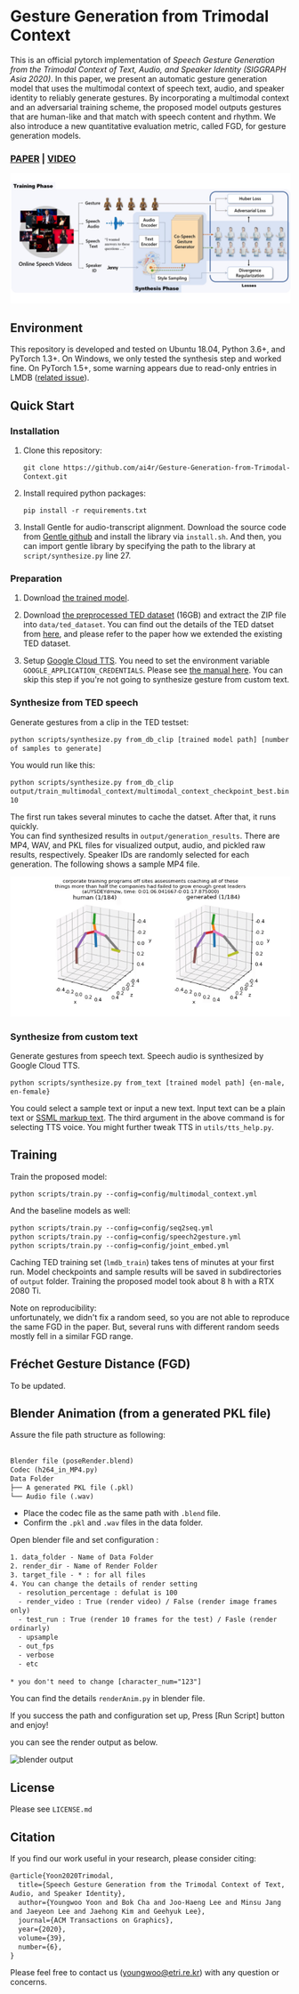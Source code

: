 # Gesture Generation from Trimodal Context

This is an official pytorch implementation of *Speech Gesture Generation from the Trimodal Context of Text, Audio, and Speaker Identity (SIGGRAPH Asia 2020)*. In this paper, we present an automatic gesture generation model that uses the multimodal context of speech text, audio, and speaker identity to reliably generate gestures. By incorporating a multimodal context and an adversarial training scheme, the proposed model outputs gestures that are human-like and that match with speech content and rhythm. We also introduce a new quantitative evaluation metric, called FGD, for gesture generation models.

### [PAPER](https://arxiv.org/abs/2009.02119) | [VIDEO](https://youtu.be/2nDaBHUWpC0)

![OVERVIEW](.github/overview.jpg)

## Environment

This repository is developed and tested on Ubuntu 18.04, Python 3.6+, and PyTorch 1.3+. On Windows, we only tested the synthesis step and worked fine. On PyTorch 1.5+, some warning appears due to read-only entries in LMDB ([related issue](https://github.com/pytorch/pytorch/issues/37581)).

## Quick Start

### Installation

1. Clone this repository:
   ```
   git clone https://github.com/ai4r/Gesture-Generation-from-Trimodal-Context.git
   ```

0. Install required python packages:
   ```
   pip install -r requirements.txt
   ```

0. Install Gentle for audio-transcript alignment. Download the source code from [Gentle github](https://github.com/lowerquality/gentle) and install the library via `install.sh`. And then, you can import gentle library by specifying the path to the library at `script/synthesize.py` line 27.


### Preparation

1. Download [the trained model](https://kaistackr-my.sharepoint.com/:u:/g/personal/zeroyy_kaist_ac_kr/EdLj1u3V031Jm0YVJvM_O48BUpw2pBedu7LzLBS0YCB7SA).

0. Download [the preprocessed TED dataset](https://kaistackr-my.sharepoint.com/:u:/g/personal/zeroyy_kaist_ac_kr/EYAPLf8Hvn9Oq9GMljHDTK4BRab7rl9hAOcnjkriqL8qSg) (16GB) and extract the ZIP file into `data/ted_dataset`. You can find out the details of the TED datset from [here](https://github.com/youngwoo-yoon/youtube-gesture-dataset), and please refer to the paper how we extended the existing TED dataset.

0. Setup [Google Cloud TTS](https://cloud.google.com/text-to-speech). You need to set the environment variable `GOOGLE_APPLICATION_CREDENTIALS`. Please see [the manual here](https://cloud.google.com/docs/authentication/getting-started). You can skip this step if you're not going to synthesize gesture from custom text.


### Synthesize from TED speech

Generate gestures from a clip in the TED testset: 

```
python scripts/synthesize.py from_db_clip [trained model path] [number of samples to generate]
```

You would run like this:

```
python scripts/synthesize.py from_db_clip output/train_multimodal_context/multimodal_context_checkpoint_best.bin 10
```

The first run takes several minutes to cache the datset. After that, it runs quickly.   
You can find synthesized results in `output/generation_results`. There are MP4, WAV, and PKL files for visualized output, audio, and pickled raw results, respectively. Speaker IDs are randomly selected for each generation. The following shows a sample MP4 file.

![Sample MP4](.github/sample.gif)


### Synthesize from custom text

Generate gestures from speech text. Speech audio is synthesized by Google Cloud TTS.

```
python scripts/synthesize.py from_text [trained model path] {en-male, en-female}
```

You could select a sample text or input a new text. Input text can be a plain text or [SSML markup text](https://cloud.google.com/text-to-speech/docs/ssml). The third argument in the above command is for selecting TTS voice. You might further tweak TTS in `utils/tts_help.py`.
 

## Training

Train the proposed model:
```
python scripts/train.py --config=config/multimodal_context.yml
```

And the baseline models as well:

```
python scripts/train.py --config=config/seq2seq.yml
python scripts/train.py --config=config/speech2gesture.yml
python scripts/train.py --config=config/joint_embed.yml 
```

Caching TED training set (`lmdb_train`) takes tens of minutes at your first run. Model checkpoints and sample results will be saved in subdirectories of `output` folder. Training the proposed model took about 8 h with a RTX 2080 Ti.

Note on reproducibility:  
unfortunately, we didn't fix a random seed, so you are not able to reproduce the same FGD in the paper. But, several runs with different random seeds mostly fell in a similar FGD range.

## Fréchet Gesture Distance (FGD)

To be updated.

## Blender Animation (from a generated PKL file)

Assure the file path structure as following:


```

Blender file (poseRender.blend)
Codec (h264_in_MP4.py)
Data Folder 
├── A generated PKL file (.pkl)
└── Audio file (.wav)
```
- Place the codec file as the same path with `.blend` file.
- Confirm the `.pkl` and `.wav` files in the data folder. 


Open blender file and set configuration :



```
1. data_folder - Name of Data Folder 
2. render_dir - Name of Render Folder
3. target_file - * : for all files
4. You can change the details of render setting 
  - resolution_percentage : defulat is 100
  - render_video : True (render video) / False (render image frames only)
  - test_run : True (render 10 frames for the test) / Fasle (render ordinarly)
  - upsample
  - out_fps 
  - verbose 
  - etc

* you don't need to change [character_num="123"]
```

You can find the details `renderAnim.py` in blender file.

If you success the path and configuration set up, 
Press [Run Script] button and enjoy! 


you can see the render output as below.


![blender output](.github/o.gif)



## License

Please see `LICENSE.md`


## Citation

If you find our work useful in your research, please consider citing:

```
@article{Yoon2020Trimodal,
  title={Speech Gesture Generation from the Trimodal Context of Text, Audio, and Speaker Identity},
  author={Youngwoo Yoon and Bok Cha and Joo-Haeng Lee and Minsu Jang and Jaeyeon Lee and Jaehong Kim and Geehyuk Lee},
  journal={ACM Transactions on Graphics},
  year={2020},
  volume={39},
  number={6},
}
```

Please feel free to contact us (youngwoo@etri.re.kr) with any question or concerns.
